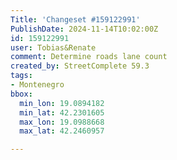 ```yaml
---
Title: 'Changeset #159122991'
PublishDate: 2024-11-14T10:02:00Z
id: 159122991
user: Tobias&Renate
comment: Determine roads lane count
created_by: StreetComplete 59.3
tags:
- Montenegro
bbox:
  min_lon: 19.0894182
  min_lat: 42.2301605
  max_lon: 19.0988668
  max_lat: 42.2460957

---
```

